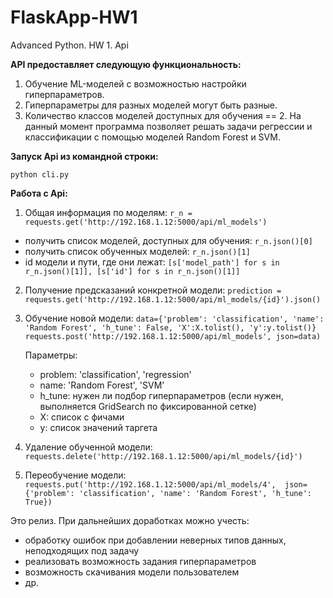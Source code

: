 # FlaskApp-HW1
Advanced Python. HW 1. Api

__API предоставляет следующую функциональность:__
1) Обучение ML-моделей с возможностью настройки гиперпараметров.
2) Гиперпараметры для разных моделей могут быть разные.
3) Количество классов моделей доступных для обучения == 2. На данный момент программа позволяет решать задачи регрессии и классификации с помощью моделей Random Forest и SVM.

__Запуск Api из командной строки:__

``python cli.py``

__Работа с Api:__

1. Общая информация по моделям:
``r_n = requests.get('http://192.168.1.12:5000/api/ml_models')``
- получить список моделей, доступных для обучения: ``r_n.json()[0]``
- получить список обученных моделей: ``r_n.json()[1]``
- id модели и пути, где они лежат:
``[s['model_path'] for s in r_n.json()[1]], [s['id'] for s in r_n.json()[1]]``
2. Получение предсказаний конкретной модели:
``prediction = requests.get('http://192.168.1.12:5000/api/ml_models/{id}').json()``
3. Обучение новой модели:
 ``data={'problem': 'classification', 'name': 'Random Forest', 'h_tune': False, 'X':X.tolist(), 'y':y.tolist()}``
 ``requests.post('http://192.168.1.12:5000/api/ml_models', json=data)``
 
   Параметры:
   - problem: 'classification', 'regression'
   - name: 'Random Forest', 'SVM'
   - h_tune: нужен ли подбор гиперпараметров (если нужен, выполняется GridSearch по фиксированной сетке)
   - X: список с фичами
   - y: список значений таргета
   
4. Удаление обученной модели:
``requests.delete('http://192.168.1.12:5000/api/ml_models/{id}')``
5. Переобучение модели:
``requests.put('http://192.168.1.12:5000/api/ml_models/4', 
             json={'problem': 'classification', 'name': 'Random Forest', 'h_tune': True})``

Это релиз. При дальнейших доработках можно учесть:
- обработку ошибок при добавлении неверных типов данных, неподходящих под задачу
- реализовать возможность задания гиперпараметров
- возможность скачивания модели пользователем
- др.

